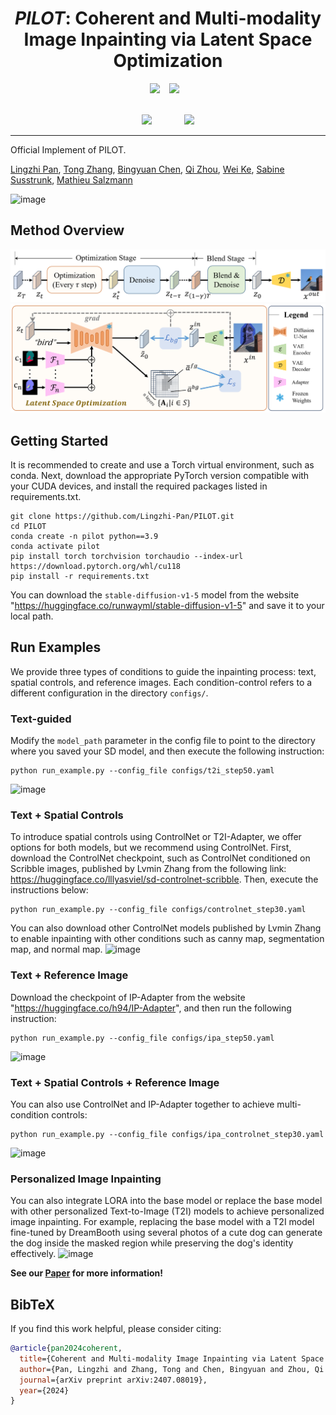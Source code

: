 # <div align="center"> <i>PILOT</i>: Coherent and Multi-modality Image Inpainting via Latent Space Optimization </div>

<div align="center">

  <a href="https://pilot-page.github.io"><img src="https://img.shields.io/static/v1?label=Project%20Page&message=GitHub&color=blue&logo=github"></a> &ensp;
  <a href="https://arxiv.org/abs/2407.08019"><img src="https://img.shields.io/static/v1?label=ArXiv&message=2407.08019&color=B31B1B&logo=arxiv"></a> &ensp;
  
  <br><img src="https://github.com/Lingzhi-Pan/PILOT/blob/main/assets/xjtu.png" height=50> &nbsp;&nbsp;&nbsp;&nbsp;&nbsp;&nbsp;&nbsp;&nbsp;&nbsp;&nbsp;&nbsp;
  <img src="https://github.com/Lingzhi-Pan/PILOT/blob/main/assets/epfl.png" height=50>
 
</div>

---


Official Implement of PILOT.

[Lingzhi Pan](https://github.com/Lingzhi-Pan), [Tong Zhang](https://people.epfl.ch/tong.zhang?lang=en), [Bingyuan Chen](https://github.com/Alex-Lord), [Qi Zhou](https://github.com/zaqai), [Wei Ke](https://gr.xjtu.edu.cn/en/web/wei.ke), [Sabine Susstrunk](https://people.epfl.ch/sabine.susstrunk), [Mathieu Salzmann](https://people.epfl.ch/mathieu.salzmann)

<!--
**Code will be coming in two weeks! （before 7.28）**

Abstract: With the advancements in denoising diffusion probabilistic models (DDPMs), image inpainting has undergone a significant evolution, transitioning from filling information based on nearby regions to generating content conditioned on various factors such as text, exemplar images, sketches, etc. However, existing methods often necessitate fine-tuning of the model or concatenation of latent vectors, leading to drawbacks such as generation failure due to overfitting and inconsistent foreground generation. In this paper, we argue that the current large models are powerful enough to generate realistic images without further tuning. Hence, we introduce PILOT (in**P**ainting v**I**a **L**atent **O**p**T**imization), an optimization approach grounded on a novel semantic centralization and background loss to identify latent spaces capable of generating inpainted regions that exhibit high fidelity to user-provided prompts while maintaining coherence with the background region. Crucially, our method seamlessly integrates with any pre-trained model, including ControlNet and DreamBooth, making it suitable for deployment in multi-modal editing tools. Our qualitative and quantitative evaluations demonstrate that our method outperforms existing approaches by generating more coherent, diverse, and faithful inpainted regions to the provided prompts. Our project webpage: https://pilot-page.github.io.
-->


![image](https://github.com/Lingzhi-Pan/PILOT/blob/main/assets/teaser.jpg)


## Method Overview

![image](https://github.com/Lingzhi-Pan/PILOT/blob/main/assets/framework_a.png)
![image](https://github.com/Lingzhi-Pan/PILOT/blob/main/assets/framework_b.png)




## Getting Started
It is recommended to create and use a Torch virtual environment, such as conda. Next, download the appropriate PyTorch version compatible with your CUDA devices, and install the required packages listed in requirements.txt.
```
git clone https://github.com/Lingzhi-Pan/PILOT.git
cd PILOT
conda create -n pilot python==3.9
conda activate pilot
pip install torch torchvision torchaudio --index-url https://download.pytorch.org/whl/cu118
pip install -r requirements.txt
```
You can download the `stable-diffusion-v1-5` model from the website "https://huggingface.co/runwayml/stable-diffusion-v1-5" and save it to your local path.

## Run Examples
We provide three types of conditions to guide the inpainting process: text, spatial controls, and reference images. Each condition-control refers to a different configuration in the directory `configs/`.

### Text-guided
Modify the `model_path` parameter in the config file to point to the directory where you saved your SD model, and then execute the following instruction:
```
python run_example.py --config_file configs/t2i_step50.yaml
```
![image](https://github.com/Lingzhi-Pan/PILOT/blob/main/assets/text_add.png)

### Text + Spatial Controls
To introduce spatial controls using ControlNet or T2I-Adapter, we offer options for both models, but we recommend using ControlNet. First, download the ControlNet checkpoint, such as ControlNet conditioned on Scribble images, published by Lvmin Zhang from the following link: https://huggingface.co/lllyasviel/sd-controlnet-scribble. Then, execute the instructions below:
```
python run_example.py --config_file configs/controlnet_step30.yaml
```
You can also download other ControlNet models published by Lvmin Zhang to enable inpainting with other conditions such as canny map, segmentation map, and normal map.
![image](https://github.com/Lingzhi-Pan/PILOT/blob/main/assets/controlNet_results.png)

### Text + Reference Image
Download the checkpoint of IP-Adapter from the website "https://huggingface.co/h94/IP-Adapter", and then run the following instruction:
```
python run_example.py --config_file configs/ipa_step50.yaml
```
![image](https://github.com/Lingzhi-Pan/PILOT/blob/main/assets/ip_adapter_a.png)

### Text + Spatial Controls + Reference Image
You can also use ControlNet and IP-Adapter together to achieve multi-condition controls:
```
python run_example.py --config_file configs/ipa_controlnet_step30.yaml
```
![image](https://github.com/Lingzhi-Pan/PILOT/blob/main/assets/ip_adapter_b.png)


### Personalized Image Inpainting
You can also integrate LORA into the base model or replace the base model with other personalized Text-to-Image (T2I) models to achieve personalized image inpainting. For example, replacing the base model with a T2I model fine-tuned by DreamBooth using several photos of a cute dog can generate the dog inside the masked region while preserving the dog's identity effectively.
![image](https://github.com/Lingzhi-Pan/PILOT/blob/main/assets/subject.png)


**See our [Paper](https://arxiv.org/abs/2407.08019) for more information!**
## BibTeX
If you find this work helpful, please consider citing:
```bibtex
@article{pan2024coherent,
  title={Coherent and Multi-modality Image Inpainting via Latent Space Optimization},
  author={Pan, Lingzhi and Zhang, Tong and Chen, Bingyuan and Zhou, Qi and Ke, Wei and S{\"u}sstrunk, Sabine and Salzmann, Mathieu},
  journal={arXiv preprint arXiv:2407.08019},
  year={2024}
}
```



